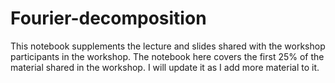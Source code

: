 # Fourier-decomposition
This notebook supplements the lecture and slides shared with the workshop participants in the workshop. The notebook here covers the first 25% of the material shared in the workshop. I will update it as I add more material to it. 
